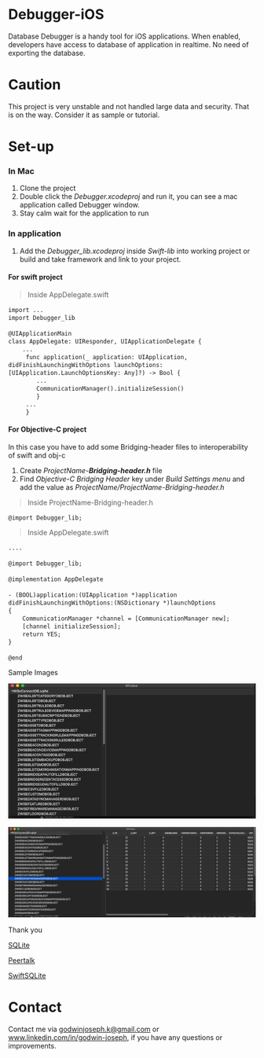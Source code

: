 # Debugger-iOS

Database Debugger is a handy tool for iOS applications. When enabled, developers have access to database of application in realtime. No need of exporting the database.

# Caution
This project is very unstable and not handled large data and security. That is on the way. Consider it as sample or tutorial.
# Set-up

### In Mac
1. Clone the project
2. Double click the *Debugger.xcodeproj* and run it, you can see a mac application called Debugger window.
3. Stay calm wait for the application to run

### In application
1. Add the *Debugger_lib.xcodeproj* inside *Swift-lib* into working project or build and take framework and link to your project.

#### For swift project

> Inside AppDelegate.swift
```
import ...
import Debugger_lib

@UIApplicationMain
class AppDelegate: UIResponder, UIApplicationDelegate {
    ...
     func application(_ application: UIApplication, didFinishLaunchingWithOptions launchOptions: [UIApplication.LaunchOptionsKey: Any]?) -> Bool {
        ...
        CommunicationManager().initializeSession()
        }
     ...
     }
```

#### For Objective-C project

In this case you have to add some Bridging-header files to interoperability of swift and obj-c

1. Create *ProjectName-**Bridging-header.h*** file
2. Find *Objective-C Bridging Header* key under *Build Settings menu* and add the value as *ProjectName/ProjectName-Bridging-header.h* 

> Inside ProjectName-Bridging-header.h
```
@import Debugger_lib;
```

> Inside AppDelegate.swift

```
....

@import Debugger_lib;

@implementation AppDelegate

- (BOOL)application:(UIApplication *)application didFinishLaunchingWithOptions:(NSDictionary *)launchOptions
{
    CommunicationManager *channel = [CommunicationManager new];
    [channel initializeSession];
    return YES;   
}

@end
```

Sample Images

![Alt text](https://github.com/godwinjk/Debugger-iOS/blob/master/Images/Screenshot%202019-06-13%20at%204.12.19%20PM.png)

![Alt text](https://github.com/godwinjk/Debugger-iOS/blob/master/Images/Screenshot%202019-06-13%20at%204.13.00%20PM.png)

Thank you

[SQLite](https://www.sqlite.org/index.html)

[Peertalk](https://github.com/rsms/peertalk)

[SwiftSQLite](https://github.com/chrismsimpson/SwiftSQLite)

# Contact

Contact me via godwinjoseph.k@gmail.com or www.linkedin.com/in/godwin-joseph, if you have any questions or improvements.
